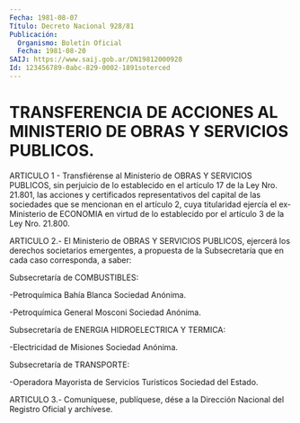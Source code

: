 ```yaml
---
Fecha: 1981-08-07
Título: Decreto Nacional 928/81
Publicación:
  Organismo: Boletín Oficial
  Fecha: 1981-08-20
SAIJ: https://www.saij.gob.ar/DN19812000928
Id: 123456789-0abc-829-0002-1891soterced
---
```

# TRANSFERENCIA DE ACCIONES AL MINISTERIO DE OBRAS Y SERVICIOS PUBLICOS.

<a id="1"></a>
ARTICULO  1  -  Transfiérense  al  Ministerio  de OBRAS Y SERVICIOS PUBLICOS, sin perjuicio de lo establecido en el  artículo  17 de la Ley  Nro.  21.801, las acciones y certificados representativos  del capital de las  sociedades  que se mencionan en el artículo 2, cuya titularidad ejercía el ex-Ministerio  de  ECONOMIA  en virtud de lo establecido por el artículo 3 de la Ley Nro. 21.800.

<a id="2"></a>
ARTICULO  2.- El Ministerio de OBRAS Y SERVICIOS PUBLICOS, ejercerá los derechos societarios emergentes, a propuesta de la Subsecretaría    que  en  cada  caso  corresponda,  a  saber:

Subsecretaría de COMBUSTIBLES:

-Petroquímica Bahía Blanca Sociedad Anónima.

-Petroquímica General Mosconi Sociedad Anónima.

Subsecretaría de ENERGIA HIDROELECTRICA Y TERMICA:

-Electricidad de Misiones Sociedad Anónima.

Subsecretaría de TRANSPORTE:

-Operadora Mayorista  de  Servicios Turísticos Sociedad del Estado.

<a id="3"></a>
ARTICULO  3.- Comuníquese, publíquese, dése a la Dirección Nacional del Registro Oficial y archívese.